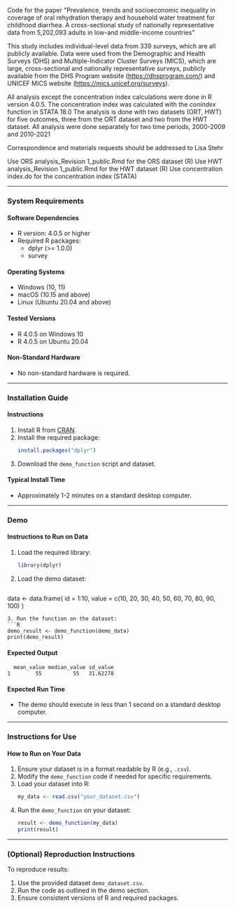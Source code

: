 Code for the paper "Prevalence, trends and socioeconomic inequality in coverage of oral rehydration therapy and household water treatment for childhood diarrhea. A cross-sectional study of nationally representative data from 5,202,093 adults in low-and middle-income countries"

This study includes individual-level data from 339 surveys, which are all publicly available. Data were used from the Demographic and Health Surveys (DHS) and Multiple-Indicator Cluster Surveys (MICS), which are large, cross-sectional and nationally representative surveys, publicly available from the DHS Program website (https://dhsprogram.com/) and UNICEF MICS website (https://mics.unicef.org/surveys).

All analysis except the concentration index calculations were done in R version 4.0.5. The concentration index was calculated with the _conindex_ function in STATA 18.0
The analysis is done with two datasets (ORT, HWT) for five outcomes, three from the ORT dataset and two from the HWT dataset. All analysis were done separately for two time periods, 2000-2009 and 2010-2021

Correspondence and materials requests should be addressed to Lisa Stehr

Use ORS analysis_Revision 1_public.Rmd for the ORS dataset (R)
Use HWT analysis_Revision 1_public.Rmd for the HWT dataset (R)
Use concentration index.do for the concentration index (STATA)


---

### System Requirements

#### Software Dependencies
- R version: 4.0.5 or higher
- Required R packages: 
  - dplyr (>= 1.0.0)
  - survey

#### Operating Systems
- Windows (10, 11)
- macOS (10.15 and above)
- Linux (Ubuntu 20.04 and above)

#### Tested Versions
- R 4.0.5 on Windows 10
- R 4.0.5 on Ubuntu 20.04

#### Non-Standard Hardware
- No non-standard hardware is required.

---

### Installation Guide

#### Instructions
1. Install R from [CRAN](https://cran.r-project.org/).
2. Install the required package:
   ```R
   install.packages("dplyr")
   ```
3. Download the `demo_function` script and dataset.

#### Typical Install Time
- Approximately 1-2 minutes on a standard desktop computer.

---

### Demo

#### Instructions to Run on Data
1. Load the required library:
   ```R
   library(dplyr)
   ```
2. Load the demo dataset:
   ```R
data <- data.frame(
  id = 1:10,
  value = c(10, 20, 30, 40, 50, 60, 70, 80, 90, 100)
)
   ```
3. Run the function on the dataset:
   ```R
   demo_result <- demo_function(demo_data)
   print(demo_result)
   ```

#### Expected Output
```
  mean_value median_value sd_value
1        55          55   31.62278
```

#### Expected Run Time
- The demo should execute in less than 1 second on a standard desktop computer.

---

### Instructions for Use

#### How to Run on Your Data
1. Ensure your dataset is in a format readable by R (e.g., `.csv`).
2. Modify the `demo_function` code if needed for specific requirements.
3. Load your dataset into R:
   ```R
   my_data <- read.csv("your_dataset.csv")
   ```
4. Run the `demo_function` on your dataset:
   ```R
   result <- demo_function(my_data)
   print(result)
   ```

---

### (Optional) Reproduction Instructions
To reproduce results:
1. Use the provided dataset `demo_dataset.csv`.
2. Run the code as outlined in the demo section.
3. Ensure consistent versions of R and required packages.
